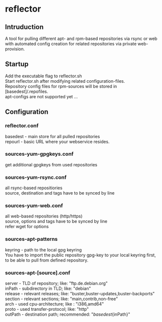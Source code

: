 # reflector

## Intruduction

A tool for pulling different apt- and rpm-based repositories via rsync or web with automated config creation for related repositories via private web-provision.

## Startup

Add the executable flag to reflector.sh  
Start reflector.sh after modifying related configuration-files.  
Repository config files for rpm-sources will be stored in [basedest]/.repofiles.  
apt-configs are not supported yet ...

## Configuration

### reflector.conf
basedest - main store for all pulled repositories  
repourl - basic URL where your webservice resides.

### sources-yum-gpgkeys.conf
get additional gpgkeys from used repositories

### sources-yum-rsync.conf
all rsync-based repositiories  
source, destination and tags have to be synced by line

### sources-yum-web.conf
all web-based repositories (http/https)  
source, options and tags have to be synced by line  
refer wget for options

### sources-apt-patterns
keyring - path to the local gpg keyring  
You have to import the public repository gpg-key to your local keyring first, to be able to pull from defined repository.

### sources-apt-[source].conf
server - TLD of repository; like: "ftp.de.debian.org"  
inPath - subdirectory in TLD; like: "debian"  
release - relevant releases; like: "buster,buster-updates,buster-backports"  
section - relevant sections; like: "main,contrib,non-free"  
arch - used cpu-architecture; like : "i386,amd64"  
proto - used transfer-protocol; like: "http"  
outPath - destination path; recommended: "${basedest}${inPath}"